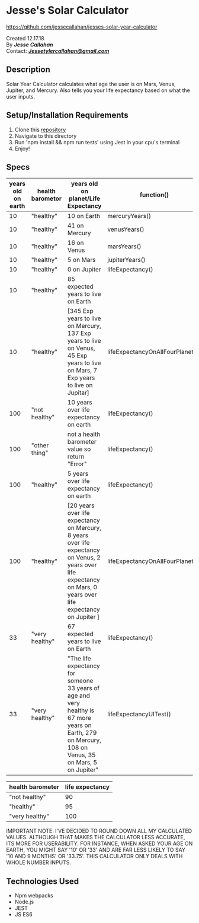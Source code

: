 # Jesse's Solar Calculator
https://github.com/jessecallahan/jesses-solar-year-calculator

Created 12.17.18</br>
By _**Jesse Callahan**_</br>
Contact: _**Jessetylercallahan@gmail.com**_</br>

## Description
Solar Year Calculator calculates what age the user is on Mars, Venus, Jupiter, and Mercury. Also tells you your life expectancy based on what the user inputs.

## Setup/Installation Requirements

1. Clone this [repository](https://github.com/jessecallahan/jesses-solar-year-calculator)
2. Navigate to this directory
3. Run 'npm install && npm run tests' using Jest in your cpu's terminal
4. Enjoy!

## Specs

|  years old on earth|  health barometor | years old on planet/Life Expectancy  | function() |
|---|---|---|---|
| 10  |  "healthy" | 10 on Earth  | mercuryYears() |
| 10  |  "healthy" | 41 on Mercury | venusYears() |
| 10  |  "healthy"  | 16 on Venus | marsYears() |
| 10  |  "healthy" | 5 on Mars  | jupiterYears() |
| 10  |  "healthy" | 0 on Jupiter  | lifeExpectancy() |
| 10  |  "healthy" | 85 expected years to live on Earth  |
| 10  |  "healthy" | [345 Exp years to live on Mercury, 137 Exp years to live on Venus, 45 Exp years to live on Mars, 7 Exp years to live on Jupitar]| lifeExpectancyOnAllFourPlanets() | 
| 100 |  "not healthy" | 10 years over life expectancy on earth | lifeExpectancy() |
| 100 |  "other thing" | not a health barometer value so return "Error" | lifeExpectancy() |
| 100 |  "healthy" | 5 years over life expectancy on earth | lifeExpectancy() |
| 100  |  "healthy"| [20 years over life expectancy on Mercury, 8 years over life expectancy on Venus, 2 years over life expectancy on Mars, 0 years over life expectancy on Jupiter ]  | lifeExpectancyOnAllFourPlanets() | 
| 33  |  "very healthy" | 67 expected years to live on Earth  | lifeExpectancy() |
| 33  |  "very healthy" | "The life expectancy for someone 33 years of age and very healthy is 67 more years on Earth, 279 on Mercury, 108 on Venus, 35 on Mars, 5 on Jupiter"  | lifeExpectancyUITest() |

health barometer | life expectancy
|---|---|
| "not healthy"  |  90 |
| "healthy"  |  95 |
| "very healthy"  |  100 |

IMPORTANT NOTE: I'VE DECIDED TO ROUND DOWN ALL MY CALCULATED VALUES. ALTHOUGH THAT MAKES THE CALCULATOR LESS ACCURATE, ITS MORE FOR USERABILITY. FOR INSTANCE, WHEN ASKED YOUR AGE ON EARTH, YOU MIGHT SAY '10' OR '33' AND ARE FAR LESS LIKELY TO SAY '10 AND 9 MONTHS' OR '33.75'. THIS CALCULATOR ONLY DEALS WITH WHOLE NUMBER INPUTS. 

## Technologies Used
* Npm webpacks
* Node.js
* JEST
* JS ES6


